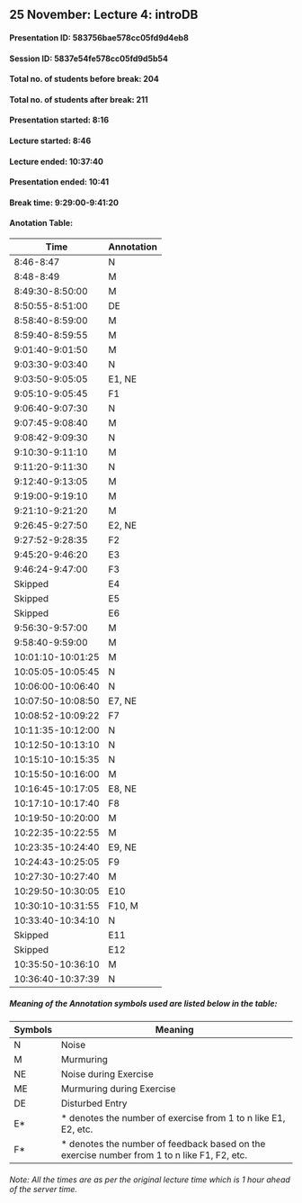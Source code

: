 ## 25 November: Lecture 4: introDB

#### Presentation ID: 583756bae578cc05fd9d4eb8
#### Session ID: 5837e54fe578cc05fd9d5b54

#### Total no. of students before break: 204
#### Total no. of students after break: 211

#### Presentation started: 8:16
#### Lecture started: 8:46
#### Lecture ended: 10:37:40
#### Presentation ended: 10:41
#### Break time: 9:29:00-9:41:20

#### Anotation Table:

Time | Annotation
--------------- | --------------
8:46-8:47 | N
8:48-8:49 | M
8:49:30-8:50:00 | M
8:50:55-8:51:00 | DE
8:58:40-8:59:00 | M
8:59:40-8:59:55 | M
9:01:40-9:01:50 | M
9:03:30-9:03:40 | N
9:03:50-9:05:05 | E1, NE
9:05:10-9:05:45 | F1
9:06:40-9:07:30 | N
9:07:45-9:08:40 | M
9:08:42-9:09:30 | N
9:10:30-9:11:10 | M
9:11:20-9:11:30 | N
9:12:40-9:13:05 | M
9:19:00-9:19:10 | M
9:21:10-9:21:20 | M
9:26:45-9:27:50 | E2, NE
9:27:52-9:28:35 | F2
9:45:20-9:46:20 | E3
9:46:24-9:47:00 | F3
Skipped | E4
Skipped | E5
Skipped | E6
9:56:30-9:57:00 | M
9:58:40-9:59:00 | M
10:01:10-10:01:25 | M
10:05:05-10:05:45 | N
10:06:00-10:06:40 | N
10:07:50-10:08:50 | E7, NE
10:08:52-10:09:22 | F7
10:11:35-10:12:00 | N
10:12:50-10:13:10 | N
10:15:10-10:15:35 | N
10:15:50-10:16:00 | M
10:16:45-10:17:05 | E8, NE
10:17:10-10:17:40 | F8
10:19:50-10:20:00 | M
10:22:35-10:22:55 | M
10:23:35-10:24:40 | E9, NE
10:24:43-10:25:05 | F9
10:27:30-10:27:40 | M
10:29:50-10:30:05 | E10
10:30:10-10:31:55 | F10, M
10:33:40-10:34:10 | N
Skipped | E11
Skipped | E12
10:35:50-10:36:10 | M
10:36:40-10:37:39 | N

##### Meaning of the Annotation symbols used are listed below in the table:

Symbols | Meaning
------- | --------
N | Noise
M | Murmuring
NE | Noise during Exercise
ME | Murmuring during Exercise
DE | Disturbed Entry
E* | * denotes the number of exercise from 1 to n like E1, E2, etc.
F* | * denotes the number of feedback based on the exercise number from 1 to n like F1, F2, etc.

###### Note: All the times are as per the original lecture time which is 1 hour ahead of the server time.
